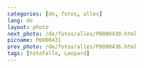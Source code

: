 ```yaml
---
categories: [de, fotos, alles]
lang: de
layout: photo
next_photo: /de/fotos/alles/P0000430.html
picname: P0000431
prev_photo: /de/fotos/alles/P0000436.html
tags: [Fotofalle, Leopard]
---
```

